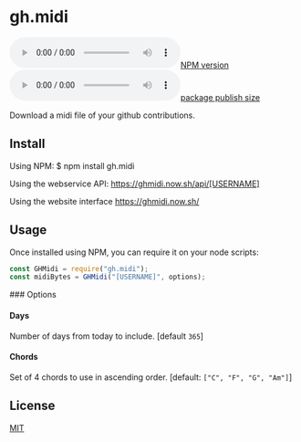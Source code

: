 # gh.midi

[![NPM version](https://flat.badgen.net/npm/v/gh.midi)](https://www.npmjs.com/package/gh.midi)
[![package publish size](https://flat.badgen.net/packagephobia/publish/gh.midi)](https://packagephobia.now.sh/result?p=gh.midi)

Download a midi file of your github contributions.


## Install

Using NPM:
    $ npm install gh.midi

Using the webservice API:
    https://ghmidi.now.sh/api/[USERNAME]

Using the website interface
    https://ghmidi.now.sh/


## Usage

Once installed using NPM, you can require it on your node scripts:
```js
const GHMidi = require("gh.midi");
const midiBytes = GHMidi("[USERNAME]", options);
```


### Options

#### Days
Number of days from today to include. [default `365`]

#### Chords
Set of 4 chords to use in ascending order. [default: `["C", "F", "G", "Am"]`]


## License
[MIT](license)

